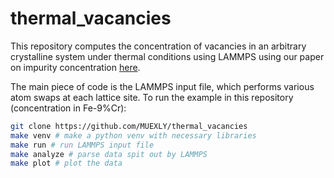 # thermal_vacancies

This repository computes the concentration of vacancies in an arbitrary crystalline system under thermal conditions using LAMMPS using our paper on impurity concentration [here](https://arxiv.org/abs/2402.07324).

The main piece of code is the LAMMPS input file, which performs various atom swaps at each lattice site. To run the example in this repository (concentration in Fe-9%Cr):

```bash
git clone https://github.com/MUEXLY/thermal_vacancies
make venv # make a python venv with necessary libraries
make run # run LAMMPS input file
make analyze # parse data spit out by LAMMPS
make plot # plot the data
```

